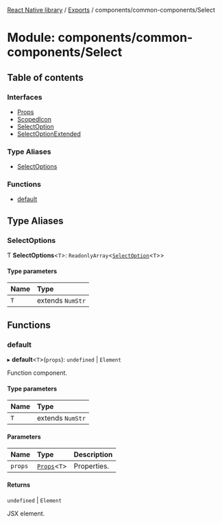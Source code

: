 [React Native library](../index.md) / [Exports](../modules.md) / components/common-components/Select

# Module: components/common-components/Select

## Table of contents

### Interfaces

- [Props](../interfaces/components_common_components_Select.Props.md)
- [ScopedIcon](../interfaces/components_common_components_Select.ScopedIcon.md)
- [SelectOption](../interfaces/components_common_components_Select.SelectOption.md)
- [SelectOptionExtended](../interfaces/components_common_components_Select.SelectOptionExtended.md)

### Type Aliases

- [SelectOptions](components_common_components_Select.md#selectoptions)

### Functions

- [default](components_common_components_Select.md#default)

## Type Aliases

### SelectOptions

Ƭ **SelectOptions**\<`T`\>: `ReadonlyArray`\<[`SelectOption`](../interfaces/components_common_components_Select.SelectOption.md)\<`T`\>\>

#### Type parameters

| Name | Type |
| :------ | :------ |
| `T` | extends `NumStr` |

## Functions

### default

▸ **default**\<`T`\>(`props`): `undefined` \| `Element`

Function component.

#### Type parameters

| Name | Type |
| :------ | :------ |
| `T` | extends `NumStr` |

#### Parameters

| Name | Type | Description |
| :------ | :------ | :------ |
| `props` | [`Props`](../interfaces/components_common_components_Select.Props.md)\<`T`\> | Properties. |

#### Returns

`undefined` \| `Element`

JSX element.
